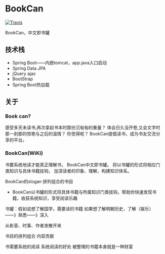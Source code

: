 # BookCan
[![Travis](https://img.shields.io/travis/rust-lang/rust.svg)]()
 
BookCan，中文即书罐
## 技术栈
* Spring Boot——内嵌tomcat，app.java入口启动
* Spring Data JPA
* jQuery ajax
* BootStrap
* Spring Boot热加载

## 关于
### Book can?
感受多天未读书,再次拿起书本时那份沉甸甸的重量？
体会日久没开卷,又会文字时那一刹那的惊艳与之后的温情？
你觉得呢？
BookCan提倡读书，成为书友交流分享的平台。
### BookCan(WiKi)
书要系统地读才能真正理解书，
BookCan中文即书罐。
将以书罐的形式将相应门类知识与具体书籍挂钩，
加深读者的印象、理解，构建知识体系。

BookCan的slogan 排列组合的书目
* BookCan以书罐的形式将具体书籍与所属知识门类挂钩，帮助你快速发现书籍，收获系统知识，享受阅读乐趣

书罐：假如说想了解国学，需要读的书籍
如果想了解明朝历史，了解（娱乐）——》熟悉——》深入

从影音、时事、作者发散开来

书目的排列组合
内容贡献

书需要系统的阅读
系统阅读的好处
被整理的书籍本身就是一种财富
